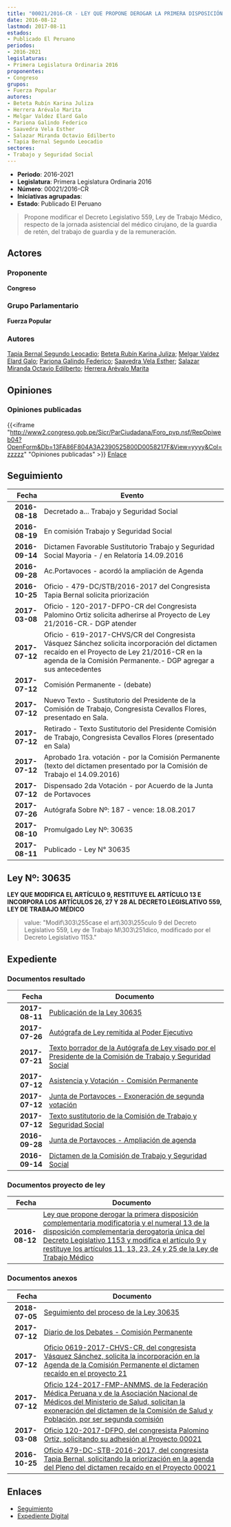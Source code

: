 ```yaml
---
title: "00021/2016-CR - LEY QUE PROPONE DEROGAR LA PRIMERA DISPOSICIÓN COMPLEMENTARIA MODIFICATORIA Y EL NUMERAL 13 DE LA DISPOSICIÓN COMPLEMENTARIA DEROGATORIA ÚNICA DEL D.L. 1153 Y MODIFICA EL ARTÍCULO 9 Y RESTITUYE LOS ARTÍCULOS 11, 13, 23, 24 Y 25 DE LA LEY DE TRABAJO MÉDICO"
date: 2016-08-12
lastmod: 2017-08-11
estados:
- Publicado El Peruano
periodos:
- 2016-2021
legislaturas:
- Primera Legislatura Ordinaria 2016
proponentes:
- Congreso
grupos:
- Fuerza Popular
autores:
- Beteta Rubín Karina Juliza
- Herrera Arévalo Marita
- Melgar Valdez Elard Galo
- Pariona Galindo Federico
- Saavedra Vela Esther
- Salazar Miranda Octavio Edilberto
- Tapia Bernal Segundo Leocadio
sectores:
- Trabajo y Seguridad Social
---
```

- **Periodo**: 2016-2021
- **Legislatura**: Primera Legislatura Ordinaria 2016
- **Número**: 00021/2016-CR
- **Iniciativas agrupadas**: 
- **Estado**: Publicado El Peruano

> Propone modificar el Decreto Legislativo 559, Ley de Trabajo Médico, respecto de la jornada asistencial del médico cirujano, de la guardia de retén, del trabajo de guardia y de la remuneración.


## Actores

### Proponente

**Congreso**

### Grupo Parlamentario

**Fuerza Popular**

### Autores

[Tapia Bernal Segundo Leocadio](mailto:mailto:stapia@congreso.gob.pe); [Beteta Rubín Karina Juliza](mailto:mailto:kbeteta@congreso.gob.pe); [Melgar Valdez Elard Galo](mailto:mailto:emelgar@congreso.gob.pe); [Pariona Galindo Federico](mailto:mailto:fpariona@congreso.gob.pe); [Saavedra Vela Esther](mailto:mailto:esaavedra@congreso.gob.pe); [Salazar Miranda Octavio Edilberto](mailto:mailto:osalazar@congreso.gob.pe); [Herrera Arévalo Marita](mailto:mailto:mherrera@congreso.gob.pe)

## Opiniones

### Opiniones publicadas

{{<iframe "http://www2.congreso.gob.pe/Sicr/ParCiudadana/Foro_pvp.nsf/RepOpiweb04?OpenForm&Db=13FA86F804A3A2390525800D0058217F&View=yyyy&Col=zzzzz" "Opiniones publicadas" >}}
[Enlace](http://www2.congreso.gob.pe/Sicr/ParCiudadana/Foro_pvp.nsf/RepOpiweb04?OpenForm&Db=13FA86F804A3A2390525800D0058217F&View=yyyy&Col=zzzzz)


## Seguimiento

| Fecha | Evento |
|------:|--------|
| **2016-08-18** | Decretado a... Trabajo y Seguridad Social |
| **2016-08-19** | En comisión Trabajo y Seguridad Social |
| **2016-09-14** | Dictamen Favorable Sustitutorio Trabajo y Seguridad Social Mayoria - / en Relatoría 14.09.2016 |
| **2016-09-28** | Ac.Portavoces - acordó la ampliación de Agenda |
| **2016-10-25** | Oficio - 479-DC/STB/2016-2017 del Congresista Tapia Bernal solicita priorización |
| **2017-03-08** | Oficio - 120-2017-DFPO-CR del Congresista Palomino Ortiz solicita adherirse al Proyecto de Ley 21/2016-CR.- DGP atender |
| **2017-07-12** | Oficio - 619-2017-CHVS/CR del Congresista Vásquez Sánchez solicita incorporación del dictamen recaído en el Proyecto de Ley 21/2016-CR en la agenda de la Comisión Permanente.- DGP agregar a sus antecedentes |
| **2017-07-12** | Comisión Permanente - (debate) |
| **2017-07-12** | Nuevo Texto - Sustitutorio del Presidente de la Comisión de Trabajo, Congresista Cevallos Flores, presentado en Sala. |
| **2017-07-12** | Retirado - Texto Sustitutorio del Presidente Comisión de Trabajo, Congresista Cevallos Flores (presentado en Sala) |
| **2017-07-12** | Aprobado 1ra. votación - por la Comisión Permanente (texto del dictamen presentado por la Comisión de Trabajo el 14.09.2016) |
| **2017-07-12** | Dispensado 2da Votación - por Acuerdo de la Junta de Portavoces |
| **2017-07-26** | Autógrafa Sobre Nº: 187 - vence: 18.08.2017 |
| **2017-08-10** | Promulgado Ley Nº: 30635 |
| **2017-08-11** | Publicado - Ley N° 30635 |

## Ley Nº: 30635

**LEY QUE MODIFICA EL ARTÍCULO 9, RESTITUYE EL ARTÍCULO 13 E INCORPORA LOS ARTÍCULOS 26, 27 Y 28 AL DECRETO LEGISLATIVO 559, LEY DE TRABAJO MÉDICO**

> value: "Modif\303\255case el art\303\255culo 9 del Decreto Legislativo 559, Ley de Trabajo M\303\251dico, modificado por el Decreto Legislativo 1153."


## Expediente

### Documentos resultado

| Fecha | Documento |
|------:|-----------|
| **2017-08-11** | [Publicación de la Ley 30635](http://www.leyes.congreso.gob.pe/Documentos/2016_2021/ADLP/Normas_Legales/30635-LEY.pdf) |
| **2017-07-26** | [Autógrafa de Ley remitida al Poder Ejecutivo](http://www.leyes.congreso.gob.pe/Documentos/2016_2021/ADLP/Texto_Aprobado/AU0002120170726.pdf) |
| **2017-07-21** | [Texto borrador de la Autógrafa de Ley visado por el Presidente de la Comisión de Trabajo y Seguridad Social](http://www.leyes.congreso.gob.pe/Documentos/2016_2021/Texto_Borrador_de_Autografa/BAU0002120170721.pdf) |
| **2017-07-12** | [Asistencia y Votación - Comisión Permanente](http://www.leyes.congreso.gob.pe/Documentos/2016_2021/Asistencia_y_Votacion/Proyectos_de_Ley/AVCP0002120170712.pdf) |
| **2017-07-12** | [Junta de Portavoces - Exoneración de segunda votación](http://www.leyes.congreso.gob.pe/Documentos/2016_2021/Acuerdos/Junta_Portavoces/AJP0002120170712.PDF) |
| **2017-07-12** | [Texto sustitutorio de la Comisión de Trabajo y Seguridad Social](http://www.leyes.congreso.gob.pe/Documentos/2016_2021/Texto_Sustitutorio/Proyectos_de_Ley/TS0002120170712.pdf) |
| **2016-09-28** | [Junta de Portavoces - Ampliación de agenda](http://www.leyes.congreso.gob.pe/Documentos/2016_2021/Acuerdos/Junta_Portavoces/AJP0002120160928.pdf) |
| **2016-09-14** | [Dictamen de la Comisión de Trabajo y Seguridad Social](http://www.leyes.congreso.gob.pe/Documentos/2016_2021/Dictamenes/Proyectos_de_Ley/00021DC22MAY20160914.pdf) |

### Documentos proyecto de ley

| Fecha | Documento |
|------:|-----------|
| **2016-08-12** | [Ley que propone derogar la primera disposición complementaria modificatoria y el numeral 13 de la disposición complementaria derogatoria única del Decreto Legislativo 1153 y modifica el artículo 9 y restituye los artículos 11, 13, 23, 24 y 25 de la Ley de Trabajo Médico](http://www.leyes.congreso.gob.pe/Documentos/2016_2021/Proyectos_de_Ley_y_de_Resoluciones_Legislativas/PL00021_20160812.pdf) |

### Documentos anexos

| Fecha | Documento |
|------:|-----------|
| **2018-07-05** | [Seguimiento del proceso de la Ley 30635](http://www.leyes.congreso.gob.pe/Documentos/2016_2021/Seguimiento_de_Proyectos_de_Ley/00021PL20180705.pdf) |
| **2017-07-12** | [Diario de los Debates - Comisión Permanente](http://www2.congreso.gob.pe/Sicr/DiarioDebates/Publicad.nsf/SesionesPleno/05256D6E0073DFE90525815C006190DC/$FILE/PER-2016-13.pdf) |
| **2017-07-12** | [Oficio 0619-2017-CHVS-CR, del congresista Vásquez Sánchez, solicita la incorporación en la Agenda de la Comisión Permanente el dictamen recaído en el proyecto 21](http://www.leyes.congreso.gob.pe/Documentos/2016_2021/Oficios/Congresistas/OFICIO-0619-2017-CHVS-CR.pdf) |
| **2017-07-12** | [Oficio 124-2017-FMP-ANMMS, de la Federación Médica Peruana y de la Asociación Nacional de Médicos del Ministerio de Salud, solicitan la exoneración del dictamen de la Comisión de Salud y Población, por ser segunda comisión](http://www.leyes.congreso.gob.pe/Documentos/2016_2021/Oficios/Otras_Instituciones/OFICIO-124-2017-FMP-ANMMS.pdf) |
| **2017-03-08** | [Oficio 120-2017-DFPO, del congresista Palomino Ortiz, solicitando su adhesión al Proyecto 00021](http://www.leyes.congreso.gob.pe/Documentos/2016_2021/Oficios/Congresistas/OFICIO-120-2017-DFPO.pdf) |
| **2016-10-25** | [Oficio 479-DC-STB-2016-2017, del congresista Tapia Bernal, solicitando la priorización en la agenda del Pleno del dictamen recaído en el Proyecto 00021](http://www.leyes.congreso.gob.pe/Documentos/2016_2021/Oficios/Congresistas/OFICIO-479-DC-STB-2016-2017.pdf) |

## Enlaces

- [Seguimiento](http://www2.congreso.gob.pe/Sicr/TraDocEstProc/CLProLey2016.nsf/f7fff46988ca05b1052578e100829cc7/f357ae1ac939d1180525800d005b4976?OpenDocument)
- [Expediente Digital](http://www2.congreso.gob.pe/Sicr/TraDocEstProc/Expvirt_2011.nsf/visbusqptramdoc1621/00021?opendocument)

